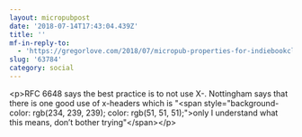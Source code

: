 ```yaml
---
layout: micropubpost
date: '2018-07-14T17:43:04.439Z'
title: ''
mf-in-reply-to:
  - 'https://gregorlove.com/2018/07/micropub-properties-for-indiebookclub/'
slug: '63784'
category: social
---
```

&lt;p&gt;RFC 6648 says the best practice is to not use X-. Nottingham says that there is one good use of x-headers which is &quot;&lt;span style=&quot;background-color: rgb(234, 239, 239); color: rgb(51, 51, 51);&quot;&gt;only I understand what this means, don’t bother trying&quot;&lt;/span&gt;&lt;/p&gt;
